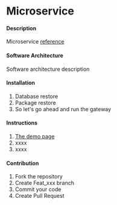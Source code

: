 # Microservice

#### Description

Microservice
[reference](github.com/luoyunchong/abp)

#### Software Architecture
Software architecture description

#### Installation

1. Database restore
2. Package restore
3. So let's go ahead and run the gateway

#### Instructions

1. [The demo page]("http://abp.burningmyself.cn")
2. xxxx
3. xxxx

#### Contribution

1. Fork the repository
2. Create Feat_xxx branch
3. Commit your code
4. Create Pull Request
